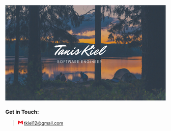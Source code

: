 <img src='./assets/banners/Script Camping Facebook Cover.png' height="300" width="600">

### Get in Touch:

> <img alt="Gmail" src="./assets/logos/gmail.svg" height="15" width="15"/>  tkiel12@gmail.com 

<!--
**TanisTanis/TanisTanis** is a ✨ _special_ ✨ repository because its `README.md` (this file) appears on your GitHub profile.

Here are some ideas to get you started:

- 🔭 I’m currently working on ...
- 🌱 I’m currently learning ...
- 👯 I’m looking to collaborate on ...
- 🤔 I’m looking for help with ...
- 💬 Ask me about ...
- 📫 How to reach me: ...
- 😄 Pronouns: ...
- ⚡ Fun fact: ...
-->
